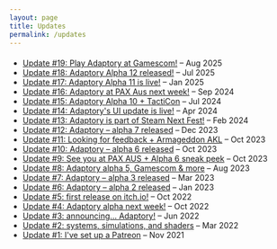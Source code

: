 ```yaml
---
layout: page
title: Updates
permalink: /updates
---
```


<!-- MailerLite Universal -->
<script>
    (function(w,d,e,u,f,l,n){w[f]=w[f]||function(){(w[f].q=w[f].q||[])
    .push(arguments);},l=d.createElement(e),l.async=1,l.src=u,
    n=d.getElementsByTagName(e)[0],n.parentNode.insertBefore(l,n);})
    (window,document,'script','https://assets.mailerlite.com/js/universal.js','ml');
    ml('account', '797385');
</script>
<!-- End MailerLite Universal -->

<div class="ml-form-center" style="margin-bottom:20px;">
  <div class="ml-embedded" data-form="DGU4vx"></div>
</div>

- [Update #19: Play Adaptory at Gamescom!](https://preview.mailerlite.io/preview/797385/emails/161497705402598692) – Aug 2025
- [Update #18: Adaptory Alpha 12 released!](https://preview.mailerlite.io/preview/797385/emails/156349957753800291) – Jul 2025
- [Update #17: Adaptory Alpha 11 is live!](https://preview.mailerlite.io/preview/797385/emails/144092623048541950) – Jan 2025
- [Update #16: Adaptory at PAX Aus next week!](https://preview.mailerlite.io/preview/797385/emails/133850051572139579) – Sep 2024
- [Update #15: Adaptory Alpha 10 + TactiCon](https://preview.mailerlite.io/preview/797385/emails/127152138282337860) – Jul 2024
- [Update #14: Adaptory's UI update is live!](https://preview.mailerlite.io/preview/797385/emails/118081528204887677) – Apr 2024
- [Update #13: Adaptory is part of Steam Next Fest!](https://preview.mailerlite.io/preview/797385/emails/111660179693503510) – Feb 2024
- [Update #12: Adaptory – alpha 7 released](/updates/update12.html) – Dec 2023
- [Update #11: Looking for feedback + Armageddon AKL](/updates/update11.html) – Oct 2023
- [Update #10: Adaptory – alpha 6 released](/updates/update10.html) – Oct 2023
- [Update #9: See you at PAX AUS + Alpha 6 sneak peek](/updates/update9.html) – Oct 2023
- [Update #8: Adaptory alpha 5, Gamescom & more](/updates/update8.html) – Aug 2023
- [Update #7: Adaptory – alpha 3 released](/updates/update7.html) – Mar 2023
- [Update #6: Adaptory – alpha 2 released](/updates/update6.html) – Jan 2023
- [Update #5: first release on itch.io!](/updates/update5.html) – Oct 2022
- [Update #4: Adaptory alpha next week!](/updates/update4.html) – Oct 2022
- [Update #3: announcing... Adaptory!](/updates/update3.html) – Jun 2022
- [Update #2: systems, simulations, and shaders](/updates/update2.html) – Mar 2022
- [Update #1: I've set up a Patreon](/updates/update1.html) – Nov 2021
